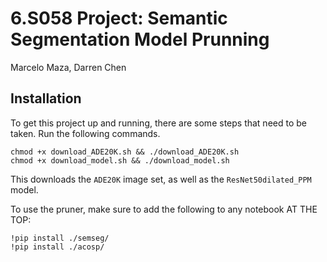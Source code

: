 # 6.S058 Project: Semantic Segmentation Model Prunning
Marcelo Maza, Darren Chen

## Installation
To get this project up and running, there are some steps that need to be taken. Run the following commands.

```
chmod +x download_ADE20K.sh && ./download_ADE20K.sh
chmod +x download_model.sh && ./download_model.sh
```

This downloads the `ADE20K` image set, as well as the `ResNet50dilated_PPM` model.

To use the pruner, make sure to add the following to any notebook AT THE TOP:

```
!pip install ./semseg/
!pip install ./acosp/
```